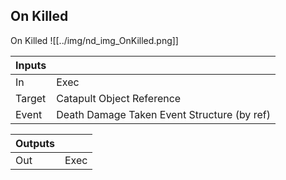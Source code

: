 ## On Killed
On Killed
![[../img/nd_img_OnKilled.png]]

|Inputs||
|--|--|
| In | Exec |
| Target | Catapult Object Reference |
| Event | Death Damage Taken Event Structure (by ref) |

|Outputs||
|--|--|
| Out | Exec |
